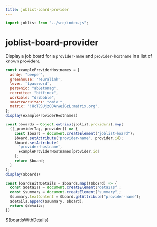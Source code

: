 ```yaml
---
title: joblist-board-provider
---
```

```js
import joblist from "../src/index.js";
```
# joblist-board-provider

Display a job board for a `provider-name` and `provider-hostname` in a
list of known providers.

```js
const exampleProviderHostnames = {
  ashby: "beeper",
  greenhouse: "neuralink",
  lever: "1password",
  personio: "abletonag",
  recruitee: "bitfinex",
  workable: "dribbble",
  smartrecruiters: "omio1",
  matrix: "!HcTGSUjzCOArAeiGzL:matrix.org",
};
display(exampleProviderHostnames)
```

```js
const $boards = Object.entries(joblist.providers).map(
  ([_providerTag, provider]) => {
    const $board = document.createElement("joblist-board");
    $board.setAttribute("provider-name", provider.id);
    $board.setAttribute(
      "provider-hostname",
      exampleProviderHostnames[provider.id]
    );
    return $board;
  }
);
display($boards)
```


```js
const boardsWithDetails = $boards.map(($board) => {
  const $details = document.createElement("details");
  const $summary = document.createElement("summary");
  $summary.textContent = $board.getAttribute("provider-name");
  $details.append($summary, $board);
  return $details;
})
```

${boardsWithDetails}
